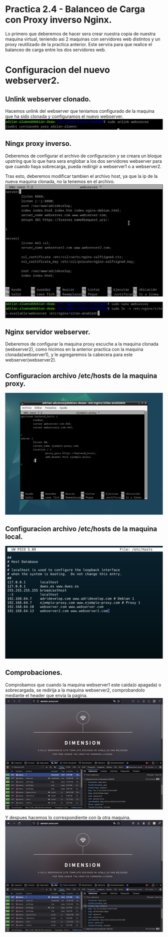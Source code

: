 # Practica 2.4 - Balanceo de Carga con Proxy inverso Nginx.

Lo primero que deberemos de hacer sera crear nuestra copia de nuestra maquina virtual, teniendo asi 2 maquinas con servidores web distintos y un proxy reutilizado de la practica anterior. Este servira para que realice el balanceo de carga entre los dos servidores web.

# Configuracion del nuevo webserver2.

## Unlink webserver clonado.
Hacemos unlink del webserver que teniamos configurado de la maquina que ha sido clonada
y configuramos el nuevo webserver.
![alt text](./imagenes_actividad_2_4/image-1.png)

## Ningx proxy inverso.
Deberemos de configurar el archivo de configuracion y se creara un bloque upstring que lo que hara sera englobar a los dos servidores webserver para que cuando haya sobrecarga, pueda redirigir a webserver1 o a webserver2.

Tras esto, deberemos modificar tambien el archivo host, ya que la ip de la nueva maquina clonada, no la tenemos en el archivo.
![alt text](./imagenes_actividad_2_4/image.png)

![alt text](./imagenes_actividad_2_4/image-5.png)

## Nginx servidor webserver.
Deberemos de configurar la maquina proxy escuche a la maquina clonada (webserver2), como hicimos en la anterior practica con la maquina clonada(webserver1), y le agregaremos la cabecera para este webserver(webserver2).

## Configuracion archivo /etc/hosts de la maquina proxy.
![alt text](./imagenes_actividad_2_4/image-2.png)

## Configuracion archivo /etc/hosts de la maquina local.
![alt text](./imagenes_actividad_2_4/image-6.png)

## Comprobaciones.
Comprobamos que cuando la maquina webserver1 este caida(o apagada) o sobrecargada, se redirija a la maquina webserver2, comprobandolo mediante el header que envia la pagina.
![alt text](./imagenes_actividad_2_4/image-7.png)

Y despues hacemos lo correspondiente con la otra maquina.
![alt text](./imagenes_actividad_2_4/image-8.png)

